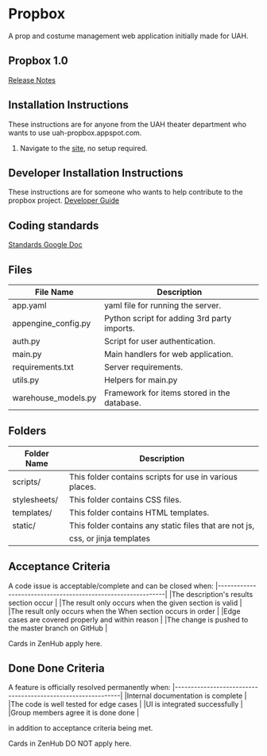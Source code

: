 # Propbox
A prop and costume management web application initially made for UAH.

## Propbox 1.0
[Release Notes](Propbox_1.0_Release_Notes.pdf)

## Installation Instructions
These instructions are for anyone from the UAH theater department who wants to use uah-propbox.appspot.com.

1. Navigate to the [site](https://uah-propbox.appspot.com), no setup required.

## Developer Installation Instructions
These instructions are for someone who wants to help contribute to the propbox project.
[Developer Guide](https://docs.google.com/document/d/150tjfQCVWj44AUbpQ-3HOCYtCxwx4G8quTkFvtUQkTU/edit?usp=sharing)

## Coding standards
[Standards Google Doc](https://docs.google.com/document/d/1ku-Ik56ovVwMY8OQi6WWcSATdy10ZfXoBIvz5S2qlDM/edit?usp=sharing)

## Files

| File Name           | Description                                   |
|---------------------|-----------------------------------------------|
| app.yaml            | yaml file for running the server.             |
| appengine_config.py | Python script for adding 3rd party imports.   |
| auth.py             | Script for user authentication.               |
| main.py             | Main handlers for web application.            |
| requirements.txt    | Server requirements.                          |
| utils.py 			  | Helpers for main.py 						  |
| warehouse_models.py | Framework for items stored in the database.   |

## Folders

| Folder Name    | Description                                             |
|----------------|---------------------------------------------------------|
| scripts/       | This folder contains scripts for use in various places. |
| stylesheets/   | This folder contains CSS files.                         |
| templates/     | This folder contains HTML templates.                    |
| static/        | This folder contains any static files that are not js,  |
|                | css, or jinja templates                                 |

## Acceptance Criteria
A code issue is acceptable/complete and can be closed when:
 |-------------------------------------------------------------|
 |The description's results section occur                      |
 |The result only occurs when the given section is valid       |
 |The result only occurs when the When section occurs in order |
 |Edge cases are covered properly and within reason            |
 |The change is pushed to the master branch on GitHub          |

Cards in ZenHub apply here.

## Done Done Criteria
A feature is officially resolved permanently when:
 |-------------------------------------------------------------|
 |Internal documentation is complete                           |
 |The code is well tested for edge cases                       |
 |UI is integrated successfully                                |
 |Group members agree it is done done                          |
 
 in addition to acceptance criteria being met.
 
 Cards in ZenHub DO NOT apply here.
